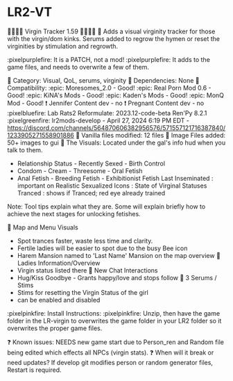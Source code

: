 # LR2-VT
:cherries::cherries::cherries::cherries:    Virgin Tracker 1.59    :cherries::cherries::cherries::cherries: 
:lotus: Adds a visual virginity tracker for those with the virgin/dom kinks.  Serums added to regrow the hymen or reset the virginities by stimulation and regrowth.

:pixelpurplefire: It is a PATCH, not a mod! :pixelpurplefire: It adds to the game files, and needs to overwrite a few of them.

:lotus: Category: Visual, QoL, serums, virginity :lotus: Dependencies: None
:lotus: Compatibility: 
     :epic: Moresomes_2.0 - Good!
     :epic: Real Porn Mod 0.6 - Good!
     :epic: KiNA's Mods - Good!
     :epic: Kaden's Mods - Good!
     :epic: MonQ Mod - Good!
     :exclamation: Jennifer Content dev - no
     :exclamation: Pregnant Content dev - no
     :pixelbluefire: Lab Rats2 Reformulate: 2023.12-code-beta  Ren'Py 8.2.1
     :pixelgreenfire: lr2mods-develop - April 27, 2024 6:19 PM EDT - https://discord.com/channels/564870606382956576/571557121716387840/1233905271558901886
:lotus: Vanilla files modified: 12 files
:lotus: Image Files added: 50+ images to gui
:lotus: The Visuals: Located under the gal's info hud when you talk to them.
- Relationship Status - Recently Sexed - Birth Control
- Condom - Cream - Threesome - Oral Fetish
- Anal Fetish - Breeding Fetish - Exhibitionist Fetish
Last Inseminated : important on Realistic
Sexualized Icons : State of Virginal Statuses
Tranced : shows if Tranced; red eye already trained

Note: Tool tips explain what they are.  Some will explain briefly how to achieve the next stages for unlocking fetishes.

:lotus: Map and Menu Visuals
- Spot trances faster, waste less time and clarity.
- Fertile ladies will be easier to spot due to the busy Bee icon
- Harem Mansion named to 'Last Name' Mansion on the map overview
:lotus: Ladies Information/Overview
- Virgin status listed there
:lotus: New Chat Interactions
- Hug/Kiss Goodbye - Grants happy/love and stops follow
:lotus: 3 Serums / Stims
- Stims for resetting the Virgin Status of the girl
- can be enabled and disabled

:pixelpinkfire: Install Instructions: :pixelpinkfire:
Unzip, then have the game folder in the LR-virgin to overwrites the game folder in your LR2 folder so it overwrites the proper game files.

:question: Known issues: NEEDS new game start due to Person_ren and Random file being edited which effects all NPCs (virgin stats).
:question: When will it break or need updates?
If develop git modifies person or random generator files, Restart is required.  
